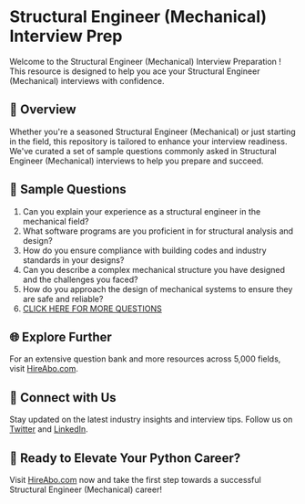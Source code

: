 # Structural Engineer (Mechanical) Interview Prep

Welcome to the Structural Engineer (Mechanical) Interview Preparation ! This resource is designed to help you ace your Structural Engineer (Mechanical) interviews with confidence.

## 🚀 Overview

Whether you're a seasoned Structural Engineer (Mechanical) or just starting in the field, this repository is tailored to enhance your interview readiness. We've curated a set of sample questions commonly asked in Structural Engineer (Mechanical) interviews to help you prepare and succeed.

## 📝 Sample Questions

1. Can you explain your experience as a structural engineer in the mechanical field?
2. What software programs are you proficient in for structural analysis and design?
3. How do you ensure compliance with building codes and industry standards in your designs?
4. Can you describe a complex mechanical structure you have designed and the challenges you faced?
5. How do you approach the design of mechanical systems to ensure they are safe and reliable?
6. [CLICK HERE FOR MORE QUESTIONS](https://hireabo.com/job/3_1_7/Structural%20Engineer%20Mechanical)

## 🌐 Explore Further

For an extensive question bank and more resources across 5,000 fields, visit [HireAbo.com](https://www.hireabo.com).

## 📱 Connect with Us

Stay updated on the latest industry insights and interview tips. Follow us on [Twitter](https://twitter.com/hireabo) and [LinkedIn](https://www.linkedin.com/in/hire-abo-3609972a8/).

## 🚀 Ready to Elevate Your Python Career?

Visit [HireAbo.com](https://www.hireabo.com) now and take the first step towards a successful Structural Engineer (Mechanical) career!